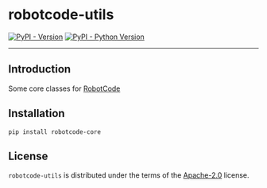 # robotcode-utils

[![PyPI - Version](https://img.shields.io/pypi/v/robotcode-utils.svg)](https://pypi.org/project/robotcode-utils)
[![PyPI - Python Version](https://img.shields.io/pypi/pyversions/robotcode-utils.svg)](https://pypi.org/project/robotcode-utils)

-----

## Introduction

Some core classes for [RobotCode](https://robotcode.io)

## Installation

```console
pip install robotcode-core
```

## License

`robotcode-utils` is distributed under the terms of the [Apache-2.0](https://spdx.org/licenses/Apache-2.0.html) license.
